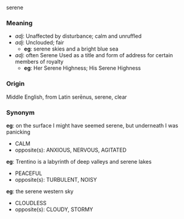 serene
### Meaning
+ _adj_: Unaffected by disturbance; calm and unruffled
+ _adj_: Unclouded; fair
    + __eg__: serene skies and a bright blue sea
+ _adj_: often Serene Used as a title and form of address for certain members of royalty
    + __eg__: Her Serene Highness; His Serene Highness

### Origin

Middle English, from Latin serēnus, serene, clear

### Synonym

__eg__: on the surface I might have seemed serene, but underneath I was panicking

+ CALM
+ opposite(s): ANXIOUS, NERVOUS, AGITATED

__eg__: Trentino is a labyrinth of deep valleys and serene lakes

+ PEACEFUL
+ opposite(s): TURBULENT, NOISY

__eg__: the serene western sky

+ CLOUDLESS
+ opposite(s): CLOUDY, STORMY


